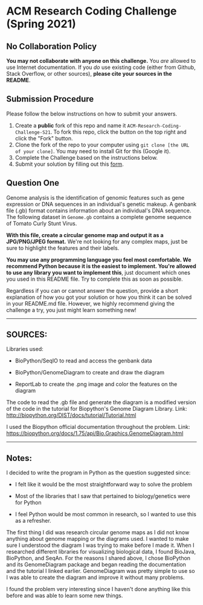# ACM Research Coding Challenge (Spring 2021)

## No Collaboration Policy

**You may not collaborate with anyone on this challenge.** You _are_ allowed to use Internet documentation. If you _do_ use existing code (either from Github, Stack Overflow, or other sources), **please cite your sources in the README**.

## Submission Procedure

Please follow the below instructions on how to submit your answers.

1. Create a **public** fork of this repo and name it `ACM-Research-Coding-Challenge-S21`. To fork this repo, click the button on the top right and click the "Fork" button.
2. Clone the fork of the repo to your computer using `git clone [the URL of your clone]`. You may need to install Git for this (Google it).
3. Complete the Challenge based on the instructions below.
4. Submit your solution by filling out this [form](https://acmutd.typeform.com/to/uqAJNXUe).

## Question One

Genome analysis is the identification of genomic features such as gene expression or DNA sequences in an individual's genetic makeup. A genbank file (.gb) format contains information about an individual's DNA sequence. The following dataset in `Genome.gb` contains a complete genome sequence of Tomato Curly Stunt Virus. 

**With this file, create a circular genome map and output it as a JPG/PNG/JPEG format.** We're not looking for any complex maps, just be sure to highlight the features and their labels.

**You may use any programming language you feel most comfortable. We recommend Python because it is the easiest to implement. You're allowed to use any library you want to implement this**, just document which ones you used in this README file. Try to complete this as soon as possible.

Regardless if you can or cannot answer the question, provide a short explanation of how you got your solution or how you think it can be solved in your README.md file. However, we highly recommend giving the challenge a try, you just might learn something new!

---

## SOURCES:


Libraries used:

- BioPython/SeqIO to read and access the genbank data

- BioPython/GenomeDiagram to create and draw the diagram

- ReportLab to create the .png image and color the features on the diagram

The code to read the .gb file and generate the diagram is a modified version of the code in the tutorial for Biopython's Genome Diagram Library. Link: http://biopython.org/DIST/docs/tutorial/Tutorial.html

I used the Biopython official documentation throughout the problem. Link: https://biopython.org/docs/1.75/api/Bio.Graphics.GenomeDiagram.html

---

## Notes: 

I decided to write the program in Python as the question suggested since:

- I felt like it would be the most straightforward way to solve the problem 

- Most of the libraries that I saw that pertained to biology/genetics were for Python 

- I feel Python would be most common in research, so I wanted to use this as a refresher. 

The first thing I did was research circular genome maps as I did not know anything about genome mapping or the diagrams used. I wanted to make sure I understood the diagram I was trying to make before I made it.
When I researched different libraries for visualizing biological data, I found BioJava, BioPython, and SeqAn. For the reasons I shared above, I chose BioPython and its GenomeDiagram package and began reading the documentation and the tutorial I linked earlier. GenomeDiagram was pretty simple to use so I was able to create the diagram and improve it without many problems.

I found the problem very interesting since I haven't done anything like this before and was able to learn some new things. 
